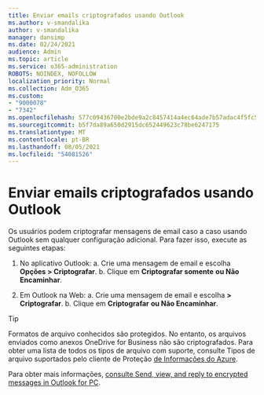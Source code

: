 ```yaml
---
title: Enviar emails criptografados usando Outlook
ms.author: v-smandalika
author: v-smandalika
manager: dansimp
ms.date: 02/24/2021
audience: Admin
ms.topic: article
ms.service: o365-administration
ROBOTS: NOINDEX, NOFOLLOW
localization_priority: Normal
ms.collection: Adm_O365
ms.custom:
- "9000078"
- "7342"
ms.openlocfilehash: 577c09436700e2bde9a2c8457414a4ec64ade7b57adac4f5fc51ca7cffe73656
ms.sourcegitcommit: b5f7da89a650d2915dc652449623c78be6247175
ms.translationtype: MT
ms.contentlocale: pt-BR
ms.lasthandoff: 08/05/2021
ms.locfileid: "54081526"
---
```

# <a name="send-encrypted-email-using-outlook"></a>Enviar emails criptografados usando Outlook

Os usuários podem criptografar mensagens de email caso a caso usando Outlook sem qualquer configuração adicional. Para fazer isso, execute as seguintes etapas:

1. No aplicativo Outlook: a. Crie uma mensagem de email e escolha **Opções > Criptografar**. 
    b. Clique em **Criptografar somente** **ou Não Encaminhar**.

2. Em Outlook na Web: a. Crie uma mensagem de email e escolha **> Criptografar**.
    b. Clique em **Criptografar** **ou Não Encaminhar**.

> [!TIP]
> Formatos de arquivo conhecidos são protegidos. No entanto, os arquivos enviados como anexos OneDrive for Business não são criptografados. Para obter uma lista de todos os tipos de arquivo com suporte, consulte Tipos de arquivo suportados pelo cliente de Proteção [de Informações do Azure](https://docs.microsoft.com/azure/information-protection/rms-client/client-admin-guide-file-types).

Para obter mais informações, [consulte Send, view, and reply to encrypted messages in Outlook for PC](https://support.microsoft.com/topic/send-view-and-reply-to-encrypted-messages-in-outlook-for-pc-eaa43495-9bbb-4fca-922a-df90dee51980).



